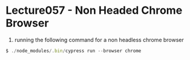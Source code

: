 # Lecture057 - Non Headed Chrome Browser
1. running the following command for a non headless chrome browser
```javascript
$ ./node_modules/.bin/cypress run --browser chrome
```
